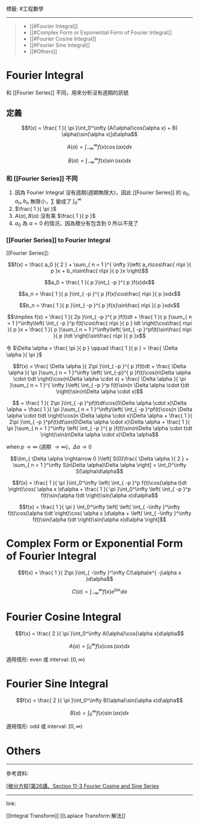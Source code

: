 標籤: #工程數學 

---

> - [[#Fourier Integral]]
> - [[#Complex Form or Exponential Form of Fourier Integral]]
> - [[#Fourier Cosine Integral]]
> - [[#Fourier Sine Integral]]
> - [[#Others]]

# Fourier Integral

和 [[Fourier Series]] 不同，用來分析沒有週期的訊號

## 定義

$$f(x) = \frac{ 1 }{ \pi }\int_0^\infty [A(\alpha)\cos(\alpha x) + B( \alpha)\sin(\alpha x)]d\alpha$$

$$A(\alpha) = \int_{ -\infty }^{\infty} f(x)\cos( \alpha x )dx$$

$$B(\alpha) = \int_{ -\infty }^\infty f(x)\sin(\alpha x)dx$$

### 和 [[Fourier Series]] 不同

1. 因為 Fourier Integral 沒有週期(週期無限大)，因此 [[Fourier Series]] 的 $a_0, a_n, b_n$ 無限小，$\sum$ 變成了 $\int_0^\infty$
2. $\frac{ 1 }{ \pi }$
3. $A(\alpha), B(\alpha)$ 沒有乘 $\frac{ 1 }{ p }$
4. $a_0$ 為 $\alpha = 0$ 的情況，因為積分有包含到 $0$ 所以不見了

### [[Fourier Series]] to Fourier Integral

[[Fourier Series]]:

$$f(x) = \frac{ a_0 }{ 2 } + \sum_{ n = 1 }^{ \infty }\left( a_n\cos\frac{ n\pi }{ p }x + b_n\sin\frac{ n\pi }{ p }x \right)$$

$$a_0 = \frac{ 1 }{ p }\int_{ -p }^{ p }f(x)dx$$

$$a_n = \frac{ 1 }{ p }\int_{ -p }^{ p }f(x)\cos\frac{ n\pi }{ p }xdx$$

$$b_n = \frac{ 1 }{ p }\int_{ -p }^{ p }f(x)\sin\frac{ n\pi }{ p }xdx$$

$$\implies f(x) = \frac{ 1 }{ 2p }\int_{ -p }^{ p }f(t)dt + \frac{ 1 }{ 
p }\sum_{ n = 1 }^\infty\left( \int_{ -p }^p f(t)\cos\frac{ n\pi }{ p } 
tdt \right)\cos\frac{ n\pi }{ p }x + \frac{ 1 }{ p }\sum_{ n = 1 }^\infty\left( \int_{ -p }^pf(t)\sin\frac{ n\pi }{ p }tdt \right)\sin\frac{ n\pi }{ p }x$$

令 $\Delta \alpha = \frac{ \pi }{ p } \qquad \frac{ 1 }{ p } = \frac{ \Delta \alpha }{ \pi }$

$$f(x) = \frac{ \Delta \alpha }{ 2\pi }\int_{ -p }^{ p }f(t)dt + \frac{ 
\Delta \alpha }{ \pi }\sum_{ n = 1 }^\infty \left( \int_{-p}^{ p }f(t)\cos(n\Delta \alpha \cdot t)dt \right)\cos(n\Delta \alpha \cdot x) + \frac{ \Delta \alpha }{ \pi }\sum_{ n = 1 }^{ \infty }\left( \int_{ -p }^p f(t)\sin(n \Delta \alpha \cdot t)dt \right)\sin(n\Delta \alpha \cdot x)$$

$$ = \frac{ 1 }{ 2\pi }\int_{ -p }^pf(t)dt\cos(0\Delta \alpha \cdot x)\Delta \alpha + \frac{ 1 }{ \pi }\sum_{ n = 1 }^\infty\left( \int_{ -p }^pf(t)\cos(n \Delta \alpha \cdot t)dt \right)\cos(n \Delta \alpha \cdot x)\Delta \alpha + \frac{ 1 }{ 2\pi }\int_{ -p }^pf(t)dt\sin(0\Delta \alpha \cdot x)\Delta \alpha + \frac{ 1 }{ \pi }\sum_{ n = 1 }^\infty \left( \int_{ -p }^{ p }f(t)\sin(n\Delta \alpha \cdot t)dt \right)\sin(n\Delta \alpha \cdot x)\Delta \alpha$$

when $p \rightarrow \infty$ (週期 $\rightarrow \infty$)，$\Delta \alpha \rightarrow 0$

$$\lim_{ \Delta \alpha \rightarrow 0 }\left[ S(0)\frac{ \Delta \alpha }{ 
2 } + \sum_{ n = 1 }^\infty S(n\Delta \alpha)\Delta \alpha \right] = \int_0^\infty S(\alpha)d\alpha$$

$$f(x) = \frac{ 1 }{ \pi }\int_0^\infty \left( \int_{ -p }^p f(t)\cos(\alpha t)dt \right)\cos( \alpha x )d\alpha + \frac{ 1 }{ \pi }\int_0^\infty \left( \int_{ -p }^p f(t)\sin(\alpha t)dt \right)\sin(\alpha x)d\alpha$$

$$f(x) = \frac{ 1 }{ \pi } \int_0^\infty \left[ \left( \int_{ -\infty }^\infty f(t)\cos(\alpha t)dt \right)\cos( \alpha x )d\alpha + \left( \int_{ -\infty }^\infty f(t)\sin(\alpha t)dt \right)\sin(\alpha x)d\alpha \right]$$

# Complex Form or Exponential Form of Fourier Integral

$$f(x) = \frac{ 1 }{ 2\pi }\int_{ -\infty }^\infty C(\alpha)e^{ -j\alpha x }d\alpha$$

$$C(\alpha) = \int_{ -\infty }^\infty f(x)e^{ j\alpha x }d\alpha$$

# Fourier Cosine Integral

$$f(x) = \frac{ 2 }{ \pi }\int_0^\infty A(\alpha)\cos(\alpha x)d\alpha$$

$$A(\alpha) = \int_0^\infty f(x)\cos(\alpha x)dx$$

適用情形: even 或 interval: $[0, \infty)$

# Fourier Sine Integral

$$f(x) = \frac{ 2 }{ \pi }\int_0^\infty B(\alpha)\sin(\alpha x)d\alpha$$

$$B(\alpha) = \int_0^\infty f(x)\sin(\alpha x)dx$$

適用情形: odd 或 interval: $[0, \infty)$

# Others

---

參考資料:

[[微分方程]第26講、Section 11-3 Fourier Cosine and Sine Series](https://youtu.be/l3VGEy4CSms)

---

link:

[[Integral Transform]]
[[Laplace Transform 解法]]